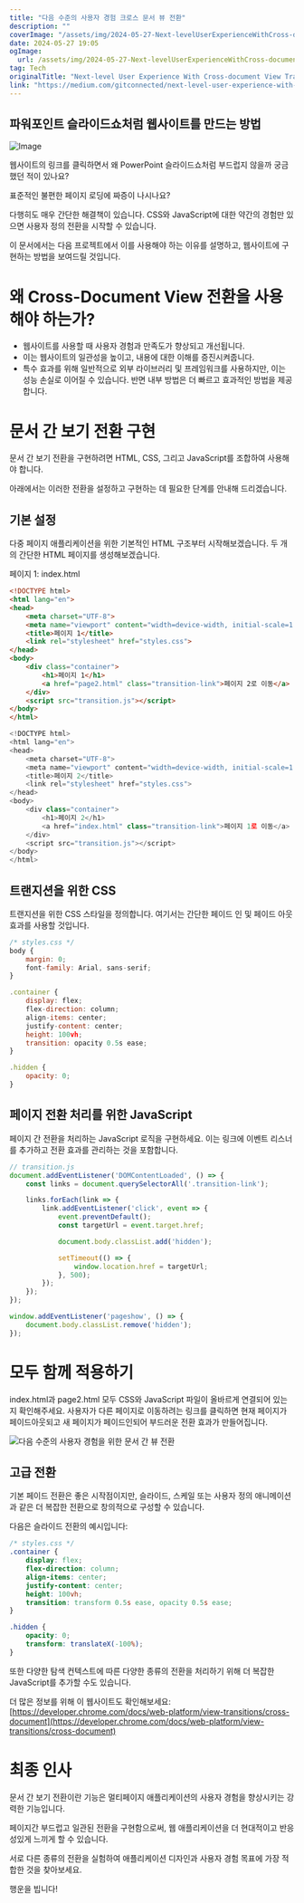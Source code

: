 ```yaml
---
title: "다음 수준의 사용자 경험 크로스 문서 뷰 전환"
description: ""
coverImage: "/assets/img/2024-05-27-Next-levelUserExperienceWithCross-documentViewTransitions_0.png"
date: 2024-05-27 19:05
ogImage: 
  url: /assets/img/2024-05-27-Next-levelUserExperienceWithCross-documentViewTransitions_0.png
tag: Tech
originalTitle: "Next-level User Experience With Cross-document View Transitions"
link: "https://medium.com/gitconnected/next-level-user-experience-with-cross-document-view-transitions-74ee0ab8b6a1"
---
```



## 파워포인트 슬라이드쇼처럼 웹사이트를 만드는 방법

![Image](/assets/img/2024-05-27-Next-levelUserExperienceWithCross-documentViewTransitions_0.png)

웹사이트의 링크를 클릭하면서 왜 PowerPoint 슬라이드쇼처럼 부드럽지 않을까 궁금했던 적이 있나요?

표준적인 불편한 페이지 로딩에 짜증이 나시나요?

<div class="content-ad"></div>

다행히도 매우 간단한 해결책이 있습니다. CSS와 JavaScript에 대한 약간의 경험만 있으면 사용자 정의 전환을 시작할 수 있습니다.

이 문서에서는 다음 프로젝트에서 이를 사용해야 하는 이유를 설명하고, 웹사이트에 구현하는 방법을 보여드릴 것입니다.

# 왜 Cross-Document View 전환을 사용해야 하는가?

- 웹사이트를 사용할 때 사용자 경험과 만족도가 향상되고 개선됩니다.
- 이는 웹사이트의 일관성을 높이고, 내용에 대한 이해를 증진시켜줍니다.
- 특수 효과를 위해 일반적으로 외부 라이브러리 및 프레임워크를 사용하지만, 이는 성능 손실로 이어질 수 있습니다. 반면 내부 방법은 더 빠르고 효과적인 방법을 제공합니다.

<div class="content-ad"></div>

# 문서 간 보기 전환 구현

문서 간 보기 전환을 구현하려면 HTML, CSS, 그리고 JavaScript를 조합하여 사용해야 합니다.

아래에서는 이러한 전환을 설정하고 구현하는 데 필요한 단계를 안내해 드리겠습니다.

## 기본 설정

<div class="content-ad"></div>

다중 페이지 애플리케이션을 위한 기본적인 HTML 구조부터 시작해보겠습니다. 두 개의 간단한 HTML 페이지를 생성해보겠습니다.

페이지 1: index.html

```html
<!DOCTYPE html>
<html lang="en">
<head>
    <meta charset="UTF-8">
    <meta name="viewport" content="width=device-width, initial-scale=1.0">
    <title>페이지 1</title>
    <link rel="stylesheet" href="styles.css">
</head>
<body>
    <div class="container">
        <h1>페이지 1</h1>
        <a href="page2.html" class="transition-link">페이지 2로 이동</a>
    </div>
    <script src="transition.js"></script>
</body>
</html>
```

<div class="content-ad"></div>

```js
<!DOCTYPE html>
<html lang="en">
<head>
    <meta charset="UTF-8">
    <meta name="viewport" content="width=device-width, initial-scale=1.0">
    <title>페이지 2</title>
    <link rel="stylesheet" href="styles.css">
</head>
<body>
    <div class="container">
        <h1>페이지 2</h1>
        <a href="index.html" class="transition-link">페이지 1로 이동</a>
    </div>
    <script src="transition.js"></script>
</body>
</html>
```

## 트랜지션을 위한 CSS

트랜지션을 위한 CSS 스타일을 정의합니다. 여기서는 간단한 페이드 인 및 페이드 아웃 효과를 사용할 것입니다.

```js
/* styles.css */
body {
    margin: 0;
    font-family: Arial, sans-serif;
}

.container {
    display: flex;
    flex-direction: column;
    align-items: center;
    justify-content: center;
    height: 100vh;
    transition: opacity 0.5s ease;
}

.hidden {
    opacity: 0;
}
```

<div class="content-ad"></div>

## 페이지 전환 처리를 위한 JavaScript

페이지 간 전환을 처리하는 JavaScript 로직을 구현하세요. 이는 링크에 이벤트 리스너를 추가하고 전환 효과를 관리하는 것을 포함합니다.

```js
// transition.js
document.addEventListener('DOMContentLoaded', () => {
    const links = document.querySelectorAll('.transition-link');

    links.forEach(link => {
        link.addEventListener('click', event => {
            event.preventDefault();
            const targetUrl = event.target.href;

            document.body.classList.add('hidden');

            setTimeout(() => {
                window.location.href = targetUrl;
            }, 500);
        });
    });
});

window.addEventListener('pageshow', () => {
    document.body.classList.remove('hidden');
});
```

# 모두 함께 적용하기

<div class="content-ad"></div>

index.html과 page2.html 모두 CSS와 JavaScript 파일이 올바르게 연결되어 있는지 확인해주세요. 사용자가 다른 페이지로 이동하려는 링크를 클릭하면 현재 페이지가 페이드아웃되고 새 페이지가 페이드인되어 부드러운 전환 효과가 만들어집니다.

![다음 수준의 사용자 경험을 위한 문서 간 뷰 전환](/assets/img/2024-05-27-Next-levelUserExperienceWithCross-documentViewTransitions_1.png)

## 고급 전환

기본 페이드 전환은 좋은 시작점이지만, 슬라이드, 스케일 또는 사용자 정의 애니메이션과 같은 더 복잡한 전환으로 창의적으로 구성할 수 있습니다.

<div class="content-ad"></div>

다음은 슬라이드 전환의 예시입니다:

```css
/* styles.css */
.container {
    display: flex;
    flex-direction: column;
    align-items: center;
    justify-content: center;
    height: 100vh;
    transition: transform 0.5s ease, opacity 0.5s ease;
}

.hidden {
    opacity: 0;
    transform: translateX(-100%);
}
```

또한 다양한 탐색 컨텍스트에 따른 다양한 종류의 전환을 처리하기 위해 더 복잡한 JavaScript를 추가할 수도 있습니다.

더 많은 정보를 위해 이 웹사이트도 확인해보세요: [https://developer.chrome.com/docs/web-platform/view-transitions/cross-document](https://developer.chrome.com/docs/web-platform/view-transitions/cross-document)

<div class="content-ad"></div>

# 최종 인사

문서 간 보기 전환이란 기능은 멀티페이지 애플리케이션의 사용자 경험을 향상시키는 강력한 기능입니다.

페이지간 부드럽고 일관된 전환을 구현함으로써, 웹 애플리케이션을 더 현대적이고 반응성있게 느끼게 할 수 있습니다.

서로 다른 종류의 전환을 실험하여 애플리케이션 디자인과 사용자 경험 목표에 가장 적합한 것을 찾아보세요.

<div class="content-ad"></div>

행운을 빕니다!